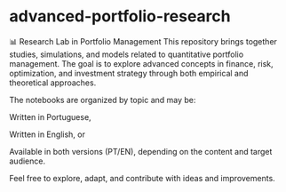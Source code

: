 # advanced-portfolio-research

📊 Research Lab in Portfolio Management
This repository brings together studies, simulations, and models related to quantitative portfolio management. The goal is to explore advanced concepts in finance, risk, optimization, and investment strategy through both empirical and theoretical approaches.

The notebooks are organized by topic and may be:

Written in Portuguese,

Written in English, or

Available in both versions (PT/EN), depending on the content and target audience.

Feel free to explore, adapt, and contribute with ideas and improvements.

